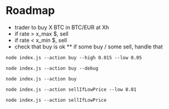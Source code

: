 
# Roadmap
* trader to buy X BTC in BTC/EUR at Xh
* if rate > x_max $, sell
* if rate < x_min $, sell
* check that buy is ok
** if some buy / some sell, handle that

```
node index.js --action buy --high 0.015 --low 0.05
```

```
node index.js --action buy --debug
```

```
node index.js --action buy
```

```
node index.js --action sellIfLowPrice --low 0.01
```

```
node index.js --action sellIfLowPrice
```
